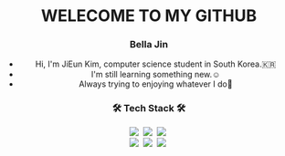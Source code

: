 <p align="center">
<h1 align="center"> WELECOME TO MY GITHUB </h1>
<h3 align="center"> Bella Jin </h3>
</p>

<ul align = "center"  list-style = "none">
  <li> Hi, I'm JiEun Kim, computer science student in South Korea.🇰🇷 </li>
  <li> I'm still learning something new.☺️ </li>
  <li> Always trying to enjoying whatever I do🔅 </li>
</ul>

<h3 align="center">🛠 Tech Stack 🛠</h3>


<p align="center">
  <img src="https://img.shields.io/badge/Python-3766AB?style=flat-square&logo=Python&logoColor=white"/></a>&nbsp 
  <img src="https://img.shields.io/badge/Java-007396?style=flat-square&logo=Java&logoColor=white"/></a>&nbsp 
  <img src="https://img.shields.io/badge/Javascript-ffb13b?style=flat-square&logo=javascript&logoColor=white"/></a>&nbsp 
  <br>
  <img src="https://img.shields.io/badge/css-1572B6?style=flat-square&logo=css3&logoColor=white"/></a>&nbsp 
  <img src="https://img.shields.io/badge/SpringBoot-6DB33F?style=flat-square&logo=Spring&logoColor=white"/></a>&nbsp 
  <img src="https://img.shields.io/badge/Mysql-E6B91E?style=flat-square&logo=MySql&logoColor=white"/></a>&nbsp 
</p>

<br>
